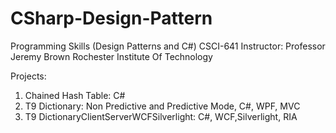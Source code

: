CSharp-Design-Pattern
=====================
Programming Skills (Design Patterns and C#) CSCI-641
Instructor: Professor Jeremy Brown
Rochester Institute Of Technology

Projects:

1) Chained Hash Table: C#
2) T9 Dictionary: Non Predictive and Predictive Mode, C#, WPF, MVC
3) T9 DictionaryClientServerWCFSilverlight: C#, WCF,Silverlight, RIA 

